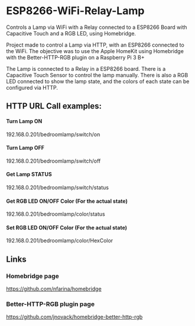 # ESP8266-WiFi-Relay-Lamp
Controls a Lamp via WiFi with a Relay connected to a ESP8266 Board with Capacitive Touch and a RGB LED, using Homebridge.

Project made to control a Lamp via HTTP, with an ESP8266 connected to the WiFi. The objective was to use the Apple HomeKit using Homebridge with the Better-HTTP-RGB plugin on a Raspberry Pi 3 B+

The Lamp is connected to a Relay in a ESP8266 board. There is a Capacitive Touch Sensor to control the lamp manually. There is also a RGB LED connected to show the lamp state, and the colors of each state can be configured via HTTP.

## HTTP URL Call examples:
#### Turn Lamp ON
192.168.0.201/bedroomlamp/switch/on

#### Turn Lamp OFF
192.168.0.201/bedroomlamp/switch/off

#### Get Lamp STATUS
192.168.0.201/bedroomlamp/switch/status

#### Get RGB LED ON/OFF Color (For the actual state)
192.168.0.201/bedroomlamp/color/status

#### Set RGB LED ON/OFF Color (For the actual state)
192.168.0.201/bedroomlamp/color/HexColor

## Links
### Homebridge page
https://github.com/nfarina/homebridge

### Better-HTTP-RGB plugin page
https://github.com/jnovack/homebridge-better-http-rgb
